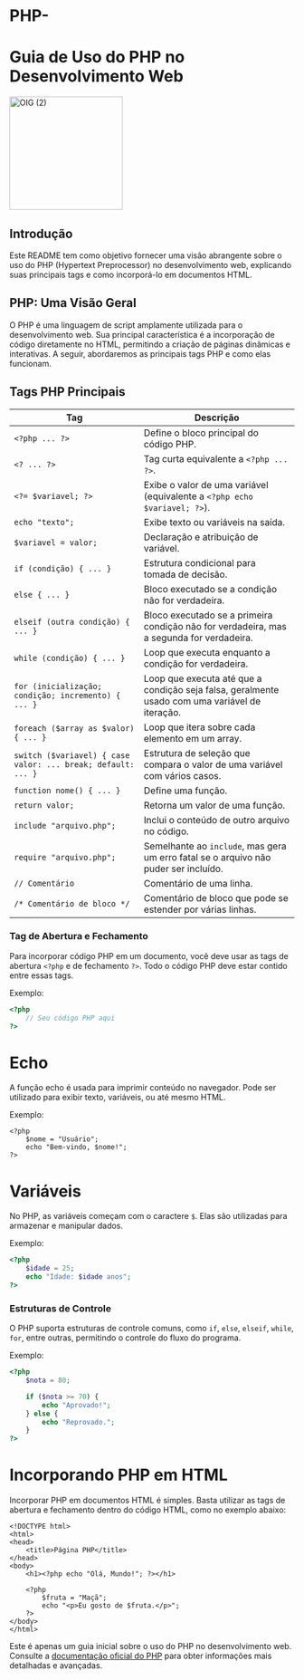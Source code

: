 # PHP-
# Guia de Uso do PHP no Desenvolvimento Web
<img src="https://github.com/LaiFrance/PHP-/assets/91226847/7a4bf445-071a-46ec-b8a7-7e136c8faa27" alt="OIG (2)" width="200" height="200">

## Introdução
Este README tem como objetivo fornecer uma visão abrangente sobre o uso do PHP (Hypertext Preprocessor) no desenvolvimento web, explicando suas principais tags e como incorporá-lo em documentos HTML.

## PHP: Uma Visão Geral
O PHP é uma linguagem de script amplamente utilizada para o desenvolvimento web. Sua principal característica é a incorporação de código diretamente no HTML, permitindo a criação de páginas dinâmicas e interativas. A seguir, abordaremos as principais tags PHP e como elas funcionam.

## Tags PHP Principais
| Tag                        | Descrição                                   |
| -------------------------- | ------------------------------------------- |
| `<?php ... ?>`             | Define o bloco principal do código PHP.     |
| `<? ... ?>`                | Tag curta equivalente a `<?php ... ?>`.     |
| `<?= $variavel; ?>`        | Exibe o valor de uma variável (equivalente a `<?php echo $variavel; ?>`). |
| `echo "texto";`             | Exibe texto ou variáveis na saída.          |
| `$variavel = valor;`        | Declaração e atribuição de variável.        |
| `if (condição) { ... }`    | Estrutura condicional para tomada de decisão.|
| `else { ... }`             | Bloco executado se a condição não for verdadeira.|
| `elseif (outra condição) { ... }` | Bloco executado se a primeira condição não for verdadeira, mas a segunda for verdadeira. |
| `while (condição) { ... }` | Loop que executa enquanto a condição for verdadeira.|
| `for (inicialização; condição; incremento) { ... }` | Loop que executa até que a condição seja falsa, geralmente usado com uma variável de iteração.|
| `foreach ($array as $valor) { ... }` | Loop que itera sobre cada elemento em um array.|
| `switch ($variavel) { case valor: ... break; default: ... }` | Estrutura de seleção que compara o valor de uma variável com vários casos.|
| `function nome() { ... }`  | Define uma função.                           |
| `return valor;`             | Retorna um valor de uma função.              |
| `include "arquivo.php";`   | Inclui o conteúdo de outro arquivo no código.|
| `require "arquivo.php";`   | Semelhante ao `include`, mas gera um erro fatal se o arquivo não puder ser incluído.|
| `// Comentário`             | Comentário de uma linha.                    |
| `/* Comentário de bloco */` | Comentário de bloco que pode se estender por várias linhas.|



### Tag de Abertura e Fechamento
Para incorporar código PHP em um documento, você deve usar as tags de abertura `<?php` e de fechamento `?>`. Todo o código PHP deve estar contido entre essas tags.

Exemplo:
```php
<?php
    // Seu código PHP aqui
?>
```

# Echo
A função echo é usada para imprimir conteúdo no navegador. Pode ser utilizado para exibir texto, variáveis, ou até mesmo HTML.

Exemplo:
```
<?php
    $nome = "Usuário";
    echo "Bem-vindo, $nome!";
?>
```

# Variáveis
No PHP, as variáveis começam com o caractere `$`. Elas são utilizadas para armazenar e manipular dados.

Exemplo:
```php
<?php
    $idade = 25;
    echo "Idade: $idade anos";
?>
```

### Estruturas de Controle
O PHP suporta estruturas de controle comuns, como `if`, `else`, `elseif`, `while`, `for`, entre outras, permitindo o controle do fluxo do programa.

Exemplo:
```php
<?php
    $nota = 80;

    if ($nota >= 70) {
        echo "Aprovado!";
    } else {
        echo "Reprovado.";
    }
?>
```
# Incorporando PHP em HTML
Incorporar PHP em documentos HTML é simples. Basta utilizar as tags de abertura e fechamento dentro do código HTML, como no exemplo abaixo:
```
<!DOCTYPE html>
<html>
<head>
    <title>Página PHP</title>
</head>
<body>
    <h1><?php echo "Olá, Mundo!"; ?></h1>

    <?php
        $fruta = "Maçã";
        echo "<p>Eu gosto de $fruta.</p>";
    ?>
</body>
</html>
```

Este é apenas um guia inicial sobre o uso do PHP no desenvolvimento web. Consulte a [documentação oficial do PHP](https://www.php.net/docs.php) para obter informações mais detalhadas e avançadas.

